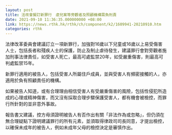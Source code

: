 ```yaml
---
layout: post
title: 法改會擬訂新罪行　虐兒案等旁觀者及照顧機構需負刑責
date: 2021-09-10 11:36:35.000000000 +08:00
link: https://news.rthk.hk/rthk/ch/component/k2/1609941-20210910.htm
categories: rthk
---
```


法律改革委員會建議訂立一項新罪行，加強對16歲以下兒童或16歲以上易受傷害人士，包括長者和殘疾人士的保護，防止及制止虐待發生，建議罪行會對旁觀者施加刑事法律責任，如受害人死亡，最高可處監禁20年，如受嚴重傷害，則最高可判處監禁15年。

新罪行適用的被告人，包括受害人所屬住戶成員，並與受害人有頻密接觸的人，亦適用於負有照顧責任的機構。 

如果被告人知道，或有合理理由相信受害人有受嚴重傷害的風險，包括性侵犯所造成的心理或精神傷害，而又沒有採取合理步驟保護受害人，都有機會被檢控，而罪行所針對的並非意外事故。 

報告書又建議，控方毋須證明被告人有否作出有關「非法作為或忽略」，但仍須在無合理疑點下證明建議罪行的所有元素，並須取得律政司司長同意，才提出檢控，以確保未成年的被告人，例如未成年父母的檢控決定是審慎作出。
